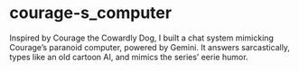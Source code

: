 # courage-s_computer
Inspired by Courage the Cowardly Dog, I built a chat system mimicking Courage’s paranoid computer, powered by Gemini. It answers sarcastically, types like an old cartoon AI, and mimics the series’ eerie humor.
